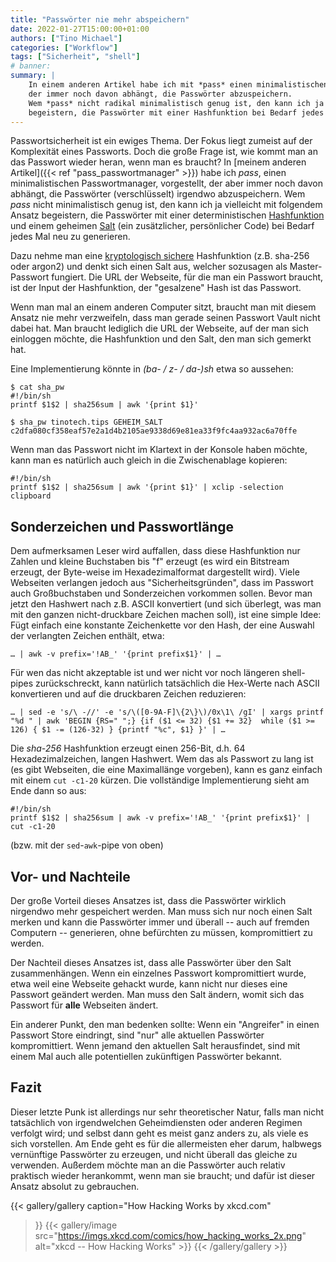 ```yaml
---
title: "Passwörter nie mehr abspeichern"
date: 2022-01-27T15:00:00+01:00
authors: ["Tino Michael"]
categories: ["Workflow"]
tags: ["Sicherheit", "shell"]
# banner:
summary: |
    In einem anderen Artikel habe ich mit *pass* einen minimalistischen Passwortmanager vorgestellt,
    der immer noch davon abhängt, die Passwörter abzuspeichern.
    Wem *pass* nicht radikal minimalistisch genug ist, den kann ich ja vielleicht mit folgendem Ansatz
    begeistern, die Passwörter mit einer Hashfunktion bei Bedarf jedes Mal neu zu generieren.
---
```


Passwortsicherheit ist ein ewiges Thema.
Der Fokus liegt zumeist auf der Komplexität eines Passworts.
Doch die große Frage ist, wie kommt man an das Passwort wieder heran, wenn man es braucht?
In [meinem anderen Artikel]({{< ref "pass_passwortmanager" >}}) habe ich *pass*,
einen minimalistischen Passwortmanager, vorgestellt, der aber immer noch davon abhängt,
die Passwörter (verschlüsselt) irgendwo abzuspeichern.
Wem *pass* nicht minimalistisch genug ist, den kann ich ja vielleicht mit folgendem Ansatz
begeistern, die Passwörter mit einer deterministischen
[Hashfunktion](https://de.wikipedia.org/wiki/Hashfunktion "Hashfunktion") und einem geheimen
[Salt](https://de.wikipedia.org/wiki/Salt_(Kryptologie) "Salt (Kryptologie)")
(ein zusätzlicher, persönlicher Code) bei Bedarf jedes Mal neu zu generieren.

Dazu nehme man eine [kryptologisch sichere](https://de.wikipedia.org/wiki/Hashfunktion#Kriterien)
Hashfunktion (z.B. sha-256 oder argon2) und denkt sich einen Salt aus, welcher sozusagen als
Master-Passwort fungiert.
Die URL der Webseite, für die man ein Passwort braucht, ist der Input der Hashfunktion,
der "gesalzene" Hash ist das Passwort.

Wenn man mal an einem anderen Computer sitzt, braucht man mit diesem Ansatz nie mehr verzweifeln,
dass man gerade seinen Passwort Vault nicht dabei hat.
Man braucht lediglich die URL der Webseite, auf der man sich einloggen möchte,
die Hashfunktion und den Salt, den man sich gemerkt hat.

Eine Implementierung könnte in *(ba- / z- / da-)sh* etwa so aussehen:

```shell
$ cat sha_pw
#!/bin/sh
printf $1$2 | sha256sum | awk '{print $1}'

$ sha_pw tinotech.tips GEHEIM_SALT
c2dfa080cf358eaf57e2a1d4b2105ae9338d69e81ea33f9fc4aa932ac6a70ffe
```

Wenn man das Passwort nicht im Klartext in der Konsole haben möchte, kann man es natürlich auch
gleich in die Zwischenablage kopieren:

```shell
#!/bin/sh
printf $1$2 | sha256sum | awk '{print $1}' | xclip -selection clipboard
```

## Sonderzeichen und Passwortlänge

Dem aufmerksamen Leser wird auffallen, dass diese Hashfunktion nur Zahlen und kleine Buchstaben bis
"f" erzeugt (es wird ein Bitstream erzeugt, der Byte-weise im Hexadezimalformat dargestellt wird).
Viele Webseiten verlangen jedoch aus "Sicherheitsgründen", dass im Passwort auch Großbuchstaben
und Sonderzeichen vorkommen sollen.
Bevor man jetzt den Hashwert nach z.B. ASCII konvertiert (und sich überlegt, was man mit den ganzen
nicht-druckbare Zeichen machen soll), ist eine simple Idee:
Fügt einfach eine konstante Zeichenkette vor den Hash, der eine Auswahl der verlangten Zeichen enthält,
etwa:

```shell
… | awk -v prefix='!AB_' '{print prefix$1}' | …
```

Für wen das nicht akzeptable ist und wer nicht vor noch längeren shell-pipes zurückschreckt, kann
natürlich tatsächlich die Hex-Werte nach ASCII konvertieren und auf die druckbaren Zeichen reduzieren:

```shell
… | sed -e 's/\ -//' -e 's/\([0-9A-F]\{2\}\)/0x\1\ /gI' | xargs printf "%d " | awk 'BEGIN {RS=" ";} {if ($1 <= 32) {$1 += 32}  while ($1 >= 126) { $1 -= (126-32) } {printf "%c", $1} }' | …
```

Die *sha-256* Hashfunktion erzeugt einen 256-Bit, d.h. 64 Hexadezimalzeichen, langen Hashwert.
Wem das als Passwort zu lang ist (es gibt Webseiten, die eine Maximallänge vorgeben),
kann es ganz einfach mit einem `cut -c1-20` kürzen.
Die vollständige Implementierung sieht am Ende dann so aus:

```shell
#!/bin/sh
printf $1$2 | sha256sum | awk -v prefix='!AB_' '{print prefix$1}' | cut -c1-20
```

(bzw. mit der `sed`-`awk`-pipe von oben)

## Vor- und Nachteile

Der große Vorteil dieses Ansatzes ist, dass die Passwörter wirklich nirgendwo mehr gespeichert werden.
Man muss sich nur noch einen Salt merken und kann die Passwörter immer und überall
-- auch auf fremden Computern -- generieren, ohne befürchten zu müssen, kompromittiert zu werden.

Der Nachteil dieses Ansatzes ist, dass alle Passwörter über den Salt zusammenhängen.
Wenn ein einzelnes Passwort kompromittiert wurde, etwa weil eine Webseite gehackt wurde, kann nicht
nur dieses eine Passwort geändert werden. Man muss den Salt ändern, womit sich das Passwort für
**alle** Webseiten ändert.

Ein anderer Punkt, den man bedenken sollte: Wenn ein "Angreifer" in einen Passwort Store eindringt,
sind "nur" alle aktuellen Passwörter kompromittiert. Wenn jemand den aktuellen Salt herausfindet,
sind mit einem Mal auch alle potentiellen zukünftigen Passwörter bekannt.

## Fazit

Dieser letzte Punk ist allerdings nur sehr theoretischer Natur, falls man nicht tatsächlich von
irgendwelchen Geheimdiensten oder anderen Regimen verfolgt wird;
und selbst dann geht es meist ganz anders zu, als viele es sich vorstellen.
Am Ende geht es für die allermeisten eher darum, halbwegs vernünftige Passwörter zu erzeugen,
und nicht überall das gleiche zu verwenden.
Außerdem möchte man an die Passwörter auch relativ praktisch wieder herankommt, wenn man sie braucht;
und dafür ist dieser Ansatz absolut zu gebrauchen.

{{< gallery/gallery
    caption="How Hacking Works by xkcd.com"
>}}
    {{< gallery/image
        src="https://imgs.xkcd.com/comics/how_hacking_works_2x.png"
        alt="xkcd -- How Hacking Works"
    >}}
{{< /gallery/gallery >}}

